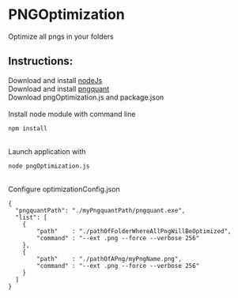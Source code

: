 # PNGOptimization
Optimize all pngs in your folders

## Instructions:
Download and install [nodeJs](https://nodejs.org/en/)<br />
Download and install [pngquant](https://pngquant.org/)<br />
Download pngOptimization.js and package.json<br /><br />
Install node module with command line 
```
npm install
```
<br />Launch application with 
```
node pngOptimization.js
```

<br />Configure optimizationConfig.json
```
{
  "pngquantPath": "./myPngquantPath/pngquant.exe",
  "list": [
  	{
  		"path"    : "./pathOfFolderWhereAllPngWillBeOptimized",
  		"command" : "--ext .png --force --verbose 256"
  	},
    {
  		"path"    : "./pathOfAPng/myPngName.png",
  		"command" : "--ext .png --force --verbose 256"
  	}
  ]
}
```
